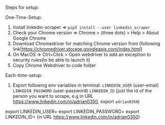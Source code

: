 Steps for setup:



One-Time-Setup:
1) Install linkedin-scraper => `pip3 install --user linkedin_scraper`
2) Check your Chrome version => Chrome > (three dots) > Help > About Google Chrome
3) Download Chromedriver for matching Chrome version from [following link|https://chromedriver.storage.googleapis.com/index.html]
4) On MacOS => Ctrl+Click > Open webdriver to add an exception to security rules(to be able to launch it)
5) Copy Chrome Webdriver to code folder

Each-time-setup:
1) Export following env variables in terminal:
`LINKEDIN_USER` (user-email)
`LINKEDIN_PASSWORD` (user-password)
`LINKEDIN_ID` (just the id of the person you want to scrape, e.g in URL https://www.linkedin.com/in/adrian0350, export `adrian0350`)

export LINKEDIN_USER=<user-email>
export LINKEDIN_PASSWORD=<password>
export LINKEDIN_ID=<adrian0350> (in URL https://www.linkedin.com/in/adrian0350)

